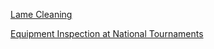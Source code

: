 [Lame Cleaning](lame-cleaning)

[Equipment Inspection at National Tournaments](national-equipment-inspection)
